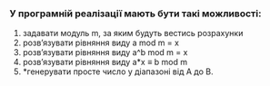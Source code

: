### У програмній реалізації мають бути такі можливості:
1. задавати модуль m, за яким будуть вестись розрахунки
2. розв’язувати рівняння виду a mod m = x
3. розв’язувати рівняння виду a^b mod m = x
4. розв’язувати рівняння виду a*x ≡ b mod m
5. *генерувати просте число у діапазоні від A до B.